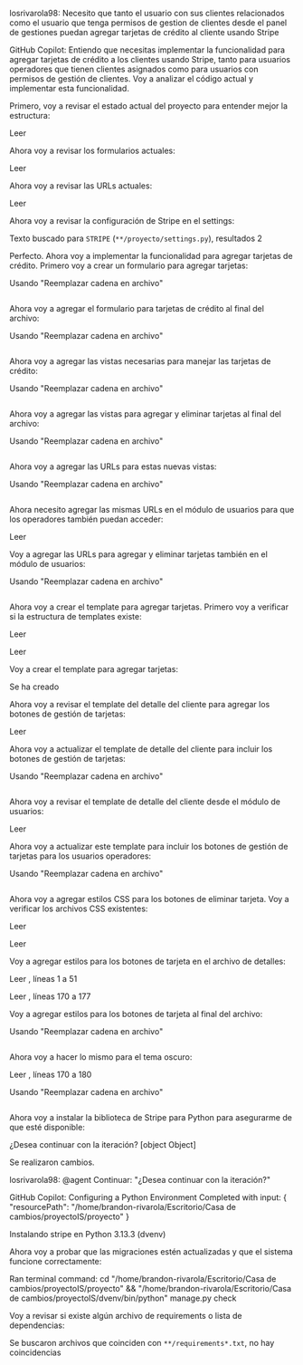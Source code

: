 losrivarola98: Necesito que tanto el usuario con sus clientes relacionados como el usuario que tenga permisos de gestion de clientes desde el panel de gestiones puedan agregar tarjetas de crédito al cliente usando Stripe

GitHub Copilot: Entiendo que necesitas implementar la funcionalidad para agregar tarjetas de crédito a los clientes usando Stripe, tanto para usuarios operadores que tienen clientes asignados como para usuarios con permisos de gestión de clientes. Voy a analizar el código actual y implementar esta funcionalidad.

Primero, voy a revisar el estado actual del proyecto para entender mejor la estructura: 

Leer [](file:///home/brandon-rivarola/Escritorio/Casa%20de%20cambios/proyectoIS/proyecto/clientes/models.py)

Ahora voy a revisar los formularios actuales: 

Leer [](file:///home/brandon-rivarola/Escritorio/Casa%20de%20cambios/proyectoIS/proyecto/clientes/forms.py)

Ahora voy a revisar las URLs actuales: 

Leer [](file:///home/brandon-rivarola/Escritorio/Casa%20de%20cambios/proyectoIS/proyecto/clientes/urls.py)

Ahora voy a revisar la configuración de Stripe en el settings: 

Texto buscado para `STRIPE` (`**/proyecto/settings.py`), resultados 2

Perfecto. Ahora voy a implementar la funcionalidad para agregar tarjetas de crédito. Primero voy a crear un formulario para agregar tarjetas: 

Usando "Reemplazar cadena en archivo"


```

```
Ahora voy a agregar el formulario para tarjetas de crédito al final del archivo: 

Usando "Reemplazar cadena en archivo"


```

```
Ahora voy a agregar las vistas necesarias para manejar las tarjetas de crédito: 

Usando "Reemplazar cadena en archivo"


```

```
Ahora voy a agregar las vistas para agregar y eliminar tarjetas al final del archivo: 

Usando "Reemplazar cadena en archivo"


```

```
Ahora voy a agregar las URLs para estas nuevas vistas: 

Usando "Reemplazar cadena en archivo"


```

```
Ahora necesito agregar las mismas URLs en el módulo de usuarios para que los operadores también puedan acceder: 

Leer [](file:///home/brandon-rivarola/Escritorio/Casa%20de%20cambios/proyectoIS/proyecto/usuarios/urls.py)

Voy a agregar las URLs para agregar y eliminar tarjetas también en el módulo de usuarios: 

Usando "Reemplazar cadena en archivo"


```

```
Ahora voy a crear el template para agregar tarjetas. Primero voy a verificar si la estructura de templates existe: 

Leer [](file:///home/brandon-rivarola/Escritorio/Casa%20de%20cambios/proyectoIS/proyecto/clientes/templates)

Leer [](file:///home/brandon-rivarola/Escritorio/Casa%20de%20cambios/proyectoIS/proyecto/clientes/templates/clientes)

Voy a crear el template para agregar tarjetas: 

Se ha creado [](file:///home/brandon-rivarola/Escritorio/Casa%20de%20cambios/proyectoIS/proyecto/clientes/templates/clientes/agregar_tarjeta.html)

Ahora voy a revisar el template del detalle del cliente para agregar los botones de gestión de tarjetas: 

Leer [](file:///home/brandon-rivarola/Escritorio/Casa%20de%20cambios/proyectoIS/proyecto/clientes/templates/clientes/cliente_detalle.html)

Ahora voy a actualizar el template de detalle del cliente para incluir los botones de gestión de tarjetas: 

Usando "Reemplazar cadena en archivo"


```

```
Ahora voy a revisar el template de detalle del cliente desde el módulo de usuarios: 

Leer [](file:///home/brandon-rivarola/Escritorio/Casa%20de%20cambios/proyectoIS/proyecto/usuarios/templates/usuarios/detalle_cliente.html)

Ahora voy a actualizar este template para incluir los botones de gestión de tarjetas para los usuarios operadores: 

Usando "Reemplazar cadena en archivo"


```

```
Ahora voy a agregar estilos CSS para los botones de eliminar tarjeta. Voy a verificar los archivos CSS existentes: 

Leer [](file:///home/brandon-rivarola/Escritorio/Casa%20de%20cambios/proyectoIS/proyecto/static)

Leer [](file:///home/brandon-rivarola/Escritorio/Casa%20de%20cambios/proyectoIS/proyecto/static/claro)

Voy a agregar estilos para los botones de tarjeta en el archivo de detalles: 

Leer [](file:///home/brandon-rivarola/Escritorio/Casa%20de%20cambios/proyectoIS/proyecto/static/claro/detalles.css#1-1), líneas 1 a 51

Leer [](file:///home/brandon-rivarola/Escritorio/Casa%20de%20cambios/proyectoIS/proyecto/static/claro/detalles.css#170-170), líneas 170 a 177

Voy a agregar estilos para los botones de tarjeta al final del archivo: 

Usando "Reemplazar cadena en archivo"


```

```
Ahora voy a hacer lo mismo para el tema oscuro: 

Leer [](file:///home/brandon-rivarola/Escritorio/Casa%20de%20cambios/proyectoIS/proyecto/static/oscuro/detalles.css#170-170), líneas 170 a 180

Usando "Reemplazar cadena en archivo"


```

```
Ahora voy a instalar la biblioteca de Stripe para Python para asegurarme de que esté disponible: 

¿Desea continuar con la iteración?
[object Object]

Se realizaron cambios.

losrivarola98: @agent Continuar: "¿Desea continuar con la iteración?"

GitHub Copilot: Configuring a Python Environment
Completed with input: {
  "resourcePath": "/home/brandon-rivarola/Escritorio/Casa de cambios/proyectoIS/proyecto"
}

Instalando stripe en Python 3.13.3 (dvenv)

Ahora voy a probar que las migraciones estén actualizadas y que el sistema funcione correctamente: 

Ran terminal command: cd "/home/brandon-rivarola/Escritorio/Casa de cambios/proyectoIS/proyecto" && "/home/brandon-rivarola/Escritorio/Casa de cambios/proyectoIS/dvenv/bin/python" manage.py check

Voy a revisar si existe algún archivo de requirements o lista de dependencias: 

Se buscaron archivos que coinciden con `**/requirements*.txt`, no hay coincidencias